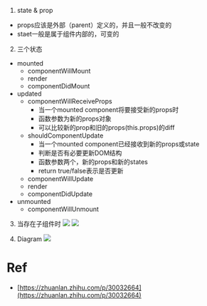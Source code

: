 1. state & prop
- props应该是外部（parent）定义的，并且一般不改变的
- staet一般是属于组件内部的，可变的		


2. 三个状态
- mounted
	- componentWillMount
	- render
	- componentDidMount
- updated
	- componentWillReceiveProps
		- 当一个mounted component将要接受新的props时
		- 函数参数为新的props对象
		- 可以比较新的prop和旧的props(this.props)的diff
	- shouldComponentUpdate
		- 当一个mounted component已经接收到新的props或state
		- 判断是否有必要更新DOM结构
		- 函数参数两个，新的props和新的states
		- return true/false表示是否更新
	- componentWillUpdate
	- render
	- componentDidUpdate
- unmounted
	- componentWillUnmount 

3. 当存在子组件时
![](parent-child-update.jpg)
![](parent-child-mount.jpg)

4. Diagram
![](react-lifecycle.jpg)

# Ref
- [https://zhuanlan.zhihu.com/p/30032664](https://zhuanlan.zhihu.com/p/30032664)
